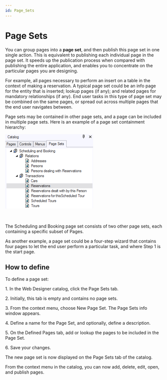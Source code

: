 ```yaml
---
id: Page_Sets
---
```


# Page Sets

You can group pages into a **page set**, and then publish this page set in one single action. This is equivalent to publishing each individual page in the page set. It speeds up the publication process when compared with publishing the entire application, and enables you to concentrate on the particular pages you are designing.

For example, all pages necessary to perform an insert on a table in the context of making a reservation. A typical page set could be an info page for the entity that is inserted; lookup pages (if any); and related pages for mandatory relationships (if any). End user tasks in this type of page set may be combined on the same pages, or spread out across multiple pages that the end user navigates between.

Page sets may be contained in other page sets, and a page can be included in multiple page sets. Here is an example of a page set containment hierarchy:

![](./assets/427880a3-9583-454d-ae6d-859910c8ab27.png)

 

The Scheduling and Booking page set consists of two other page sets, each containing a specific subset of Pages.



As another example, a page set could be a four-step wizard that contains four pages to let the end user perform a particular task, and where Step 1 is the start page.

## How to define

To define a page set:

1. In the Web Designer catalog, click the Page Sets tab.

2. Initially, this tab is empty and contains no page sets.

3. From the context menu, choose New Page Set. The Page Sets info window appears.

4. Define a name for the Page Set, and optionally, define a description.

5. On the Defined Pages tab, add or lookup the pages to be included in the Page Set.

6. Save your changes.

The new page set is now displayed on the Page Sets tab of the catalog.

From the context menu in the catalog, you can now add, delete, edit, open, and publish pages.